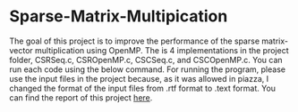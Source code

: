 # Sparse-Matrix-Multipication

The goal of this project is to improve the performance of the sparse matrix-vector multiplication using OpenMP. The is 4 implementations in the project folder, CSRSeq.c, CSROpenMP.c, CSCSeq.c, and CSCOpenMP.c. You can run each code using the below command. For running the program, please use the input files in the project because, as it was allowed in piazza, I changed the format of the input files from .rtf format to .text format. You can find the report of this project [here](https://github.com/mahbod-art/Sparse-Matrix-Multipication/blob/main/Report-Mahbod%20Afarin.pdf).
